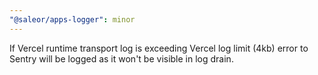```yaml
---
"@saleor/apps-logger": minor
---
```


If Vercel runtime transport log is exceeding Vercel log limit (4kb) error to Sentry will be logged as it won't be visible in log drain.
